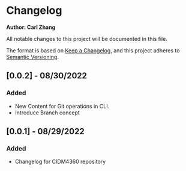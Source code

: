 # Changelog
**Author: Carl Zhang**

All notable changes to this project will be documented in this file.

The format is based on [Keep a Changelog](https://keepachangelog.com/en/1.0.0/),
and this project adheres to [Semantic Versioning](https://semver.org/spec/v2.0.0.html).


## [0.0.2] - 08/30/2022
### Added
- New Content for Git operations in CLI.
- Introduce Branch concept

## [0.0.1] - 08/29/2022
### Added
- Changelog for CIDM4360 repository
